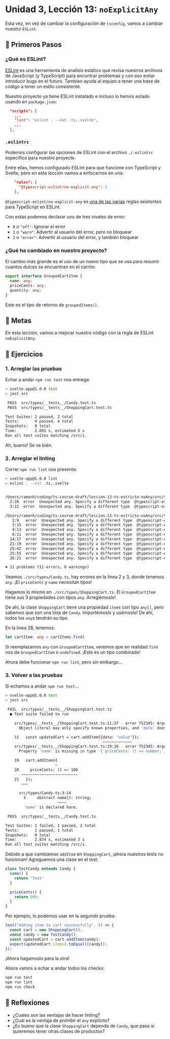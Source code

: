 # Unidad 3, Lección 13: `noExplicitAny`

Esta vez, en vez de cambiar la configuración de `tsconfig`, vamos a cambiar nuestro `ESLint`.

## 🐾 Primeros Pasos

### ¿Qué es ESLint?

[ESLint](https://eslint.org/) es una herramienta de analisis estático que revisa nuestros archivos de JavaScript (y TypeScript) para encontrar problemas y con eso evitar introducir bugs en el futuro. Tambien ayuda al equipo a tener una base de código a tener un estilo consistente.

Nuestro proyecto ya tiene ESLint instalado e incluso lo hemos estado usando en `package.json`:

```json
  "scripts": {
    ...
    "lint": "eslint . --ext .ts,.svelte",
    ...
  },
```

### `.eslintrc`

Podemos configurar las opciones de ESLint con el archivo `./.eslintrc` específico para nuestro proyecto.

Entre ellas, hemos configurado ESLint para que funcione con TypeScript y Svelte, pero en esta lección vamos a enfocarnos en una:

```json
    "rules": { 
      "@typescript-eslint/no-explicit-any": 2
    },
```

`@typescript-eslint/no-explicit-any` es [una de las varias](https://typescript-eslint.io/rules/) reglas existentes para TypeScript en ESLint.

Con estas podemos declarar uno de tres niveles de error:

- `0` o `"off'`: Ignorar el error
- `1` o `"warn"`: Advertir al usuario del error, pero no bloquear
- `2` o `"error"`: Advertir al usuario del error, y también bloquear

### ¿Qué ha cambiado en nuestro proyecto?

El cambio más grande es el uso de un nuevo tipo que se usa para resumir cuantos dulces se encuentran en el carrito:

```typescript
export interface GroupedCartItem {
  name: any;
  priceCents: any;
  quantity: any;
}
```

Este es el tipo de retorno de `groupedItems()`.

## 🥅 Metas

En esta lección, vamos a mejorar nuestro código con la regla de ESLint `noExplicitAny`.

## 🤸 Ejercicios

### 1. Arreglar las pruebas

Echar a andar `npm run test` nos entrega:

```bash
> svelte-app@1.0.0 test
> jest src

 PASS  src/types/__tests__/Candy.test.ts
 PASS  src/types/__tests__/ShoppingCart.test.ts

Test Suites: 2 passed, 2 total
Tests:       4 passed, 4 total
Snapshots:   0 total
Time:        2.891 s, estimated 5 s
Ran all test suites matching /src/i.
```

Ah, bueno! Se ve bién.

### 2. Arreglar el linting

Correr `npm run lint` nos presenta:

```bash
> svelte-app@1.0.0 lint
> eslint . --ext .ts,.svelte


/Users/ramonh/coding/ts-course-draft/leccion-13-ts-estricto-noAny/src/types/Candy.ts
  2:28  error  Unexpected any. Specify a different type  @typescript-eslint/no-explicit-any
  3:22  error  Unexpected any. Specify a different type  @typescript-eslint/no-explicit-any

/Users/ramonh/coding/ts-course-draft/leccion-13-ts-estricto-noAny/src/types/ShoppingCart.ts
   2:9   error  Unexpected any. Specify a different type  @typescript-eslint/no-explicit-any
   3:15  error  Unexpected any. Specify a different type  @typescript-eslint/no-explicit-any
   4:13  error  Unexpected any. Specify a different type  @typescript-eslint/no-explicit-any
   8:11  error  Unexpected any. Specify a different type  @typescript-eslint/no-explicit-any
  14:17  error  Unexpected any. Specify a different type  @typescript-eslint/no-explicit-any
  21:19  error  Unexpected any. Specify a different type  @typescript-eslint/no-explicit-any
  25:42  error  Unexpected any. Specify a different type  @typescript-eslint/no-explicit-any
  25:55  error  Unexpected any. Specify a different type  @typescript-eslint/no-explicit-any
  26:21  error  Unexpected any. Specify a different type  @typescript-eslint/no-explicit-any

✖ 11 problems (11 errors, 0 warnings)
```

Veamos `./src/types/Candy.ts`, hay errores en la línea 2 y 3, donde tenemos `any`. ¡El `priceCents` y `name` necesitan tipos!

Hagamos lo mismo en `./src/types/ShoppingCart.ts`. El `GroupedCartItem` tiene sus 3 propiedades con tipos `any`. Arreglémoslo!

De ahí, la clase `ShoppingCart` tiene una propiedad `items` con tipo `any[]`, pero sabemos que son una lista de `Candy`. Importémoslo y usémoslo! De ahí, todos los `any`s tendrán su tipo.

En la línea 28, tenemos: 

```typescript
let cartItem: any = cartItems.find(
```

Si reemplazamos `any` con `GroupedCartItem`, veremos que en realidad `find` nos da `GroupedCartItem` o `undefined`. ¡Este es un tipo combinado!

Ahora debe funcionar `npm run lint`, pero sin embargo...

### 3. Volver a las pruebas

Si echamos a andar `npm run test`...

```bash
> svelte-app@1.0.0 test
> jest src

 FAIL  src/types/__tests__/ShoppingCart.test.ts
  ● Test suite failed to run

    src/types/__tests__/ShoppingCart.test.ts:11:37 - error TS2345: Argument of type '{ data: string; }' is not assignable to parameter of type 'Candy'.
      Object literal may only specify known properties, and 'data' does not exist in type 'Candy'.

    11   const updatedCart = cart.addItem({data: "value"});
                                           ~~~~~~~~~~~~~
    src/types/__tests__/ShoppingCart.test.ts:19:16 - error TS2345: Argument of type '{ priceCents: () => number; }' is not assignable to parameter of type 'Candy'.
      Property 'name' is missing in type '{ priceCents: () => number; }' but required in type 'Candy'.

    19   cart.addItem({
                      ~
    20     priceCents: () => 100
       ~~~~~~~~~~~~~~~~~~~~~~~~~
    21   });
       ~~~

      src/types/Candy.ts:3:14
        3     abstract name(): string;
                       ~~~~
        'name' is declared here.

 PASS  src/types/__tests__/Candy.test.ts

Test Suites: 1 failed, 1 passed, 2 total
Tests:       1 passed, 1 total
Snapshots:   0 total
Time:        2.874 s, estimated 3 s
Ran all test suites matching /src/i.
```

Debido a que cambiamos `addItem` en `ShoppingCart`, ¡ahora nuestros tests no funcionan! Agreguemos una clase en el test:

```typescript
class TestCandy extends Candy {
  name() {
    return "Test"
  }

  priceCents() {
    return 999;
  }
}
```

Por ejemplo, lo podemos usar en la segundo prueba:

```typescript
test("Adding item to cart successfully", () => {
  const cart = new ShoppingCart();
  const candy = new TestCandy();
  const updatedCart = cart.addItem(candy);
  expect(updatedCart.items).toEqual([candy]);
});
```

¡Ahora hagamoslo para la otra!

Ahora vamos a echar a andar todos los checks:

```bash
npm run test
npm run lint
npm run check
```

## 🤔 Reflexiones

- ¿Cuales son las ventajas de hacer linting?
- ¿Cual es la ventaja de prohibir el `any` explícito? 
- ¿Es bueno que la clase `ShoppingCart` dependa de `Candy`, que pasa si quieremos tener otras clases de productos?
